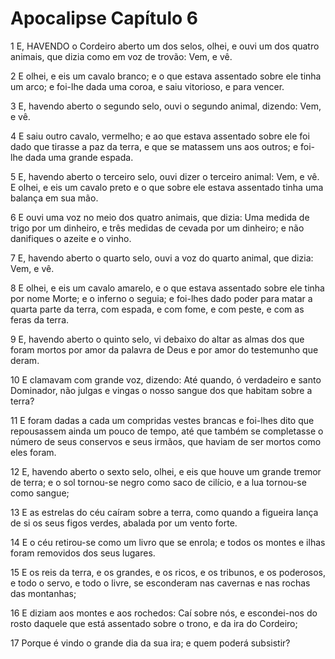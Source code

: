 # Apocalipse Capítulo 6

1	E, HAVENDO o Cordeiro aberto um dos selos, olhei, e ouvi um dos quatro animais, que dizia como em voz de trovão: Vem, e vê.

2	E olhei, e eis um cavalo branco; e o que estava assentado sobre ele tinha um arco; e foi-lhe dada uma coroa, e saiu vitorioso, e para vencer.

3	E, havendo aberto o segundo selo, ouvi o segundo animal, dizendo: Vem, e vê.

4	E saiu outro cavalo, vermelho; e ao que estava assentado sobre ele foi dado que tirasse a paz da terra, e que se matassem uns aos outros; e foi-lhe dada uma grande espada.

5	E, havendo aberto o terceiro selo, ouvi dizer o terceiro animal: Vem, e vê. E olhei, e eis um cavalo preto e o que sobre ele estava assentado tinha uma balança em sua mão.

6	E ouvi uma voz no meio dos quatro animais, que dizia: Uma medida de trigo por um dinheiro, e três medidas de cevada por um dinheiro; e não danifiques o azeite e o vinho.

7	E, havendo aberto o quarto selo, ouvi a voz do quarto animal, que dizia: Vem, e vê.

8	E olhei, e eis um cavalo amarelo, e o que estava assentado sobre ele tinha por nome Morte; e o inferno o seguia; e foi-lhes dado poder para matar a quarta parte da terra, com espada, e com fome, e com peste, e com as feras da terra.

9	E, havendo aberto o quinto selo, vi debaixo do altar as almas dos que foram mortos por amor da palavra de Deus e por amor do testemunho que deram.

10	E clamavam com grande voz, dizendo: Até quando, ó verdadeiro e santo Dominador, não julgas e vingas o nosso sangue dos que habitam sobre a terra?

11	E foram dadas a cada um compridas vestes brancas e foi-lhes dito que repousassem ainda um pouco de tempo, até que também se completasse o número de seus conservos e seus irmãos, que haviam de ser mortos como eles foram.

12	E, havendo aberto o sexto selo, olhei, e eis que houve um grande tremor de terra; e o sol tornou-se negro como saco de cilício, e a lua tornou-se como sangue;

13	E as estrelas do céu caíram sobre a terra, como quando a figueira lança de si os seus figos verdes, abalada por um vento forte.

14	E o céu retirou-se como um livro que se enrola; e todos os montes e ilhas foram removidos dos seus lugares.

15	E os reis da terra, e os grandes, e os ricos, e os tribunos, e os poderosos, e todo o servo, e todo o livre, se esconderam nas cavernas e nas rochas das montanhas;

16	E diziam aos montes e aos rochedos: Caí sobre nós, e escondei-nos do rosto daquele que está assentado sobre o trono, e da ira do Cordeiro;

17	Porque é vindo o grande dia da sua ira; e quem poderá subsistir?

